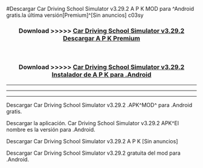 #Descargar Car Driving School Simulator v3.29.2 A P K MOD para ^Android gratis.la última versión[Premium]^[Sin anuncios] c03sy



<div align="center">
<h3>Download >>>>> <a href="https://es-web.web.app/?es= Car Driving School Simulator v3.29.2">Car Driving School Simulator v3.29.2 Descargar A P K Premium</a></h3><br>

<h3>Download >>>>> <a href="https://es-web.web.app/?es= Car Driving School Simulator v3.29.2">Car Driving School Simulator v3.29.2 Instalador de A P K para .Android</a></h3>
</div>


----------------------------------------------------------

----------------------------------------------------------

----------------------------------------------------------

Descargar Car Driving School Simulator v3.29.2 .APK^MOD^ para .Android gratis.

Descargar la aplicación. Car Driving School Simulator v3.29.2 APK^El nombre es la versión para .Android.

Descargar Car Driving School Simulator v3.29.2 A P K [Sin anuncios]

Descargar Car Driving School Simulator v3.29.2 gratuita del mod para .Android.